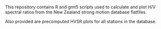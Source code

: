 This repository contains R and gmt5 scripts used to calculate and plot H/V spectral ratios from the New Zealand strong motion database flatfiles.

Also provided are precomputed HVSR plots for all stations in the database.
